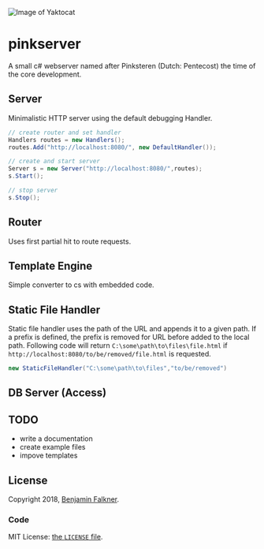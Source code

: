 ![Image of Yaktocat](https://bennof.github.com/pinkserver/priv/static/pinkserver.png)

# pinkserver
A small c# webserver named after Pinksteren (Dutch: Pentecost) the time of the core development.

## Server
Minimalistic  HTTP server using the default debugging Handler.
```C#
// create router and set handler
Handlers routes = new Handlers();
routes.Add("http://localhost:8080/", new DefaultHandler());

// create and start server
Server s = new Server("http://localhost:8080/",routes);
s.Start();

// stop server            
s.Stop();
```

## Router
Uses first partial hit to route requests.

## Template Engine
Simple converter to cs with embedded code.

## Static File Handler
Static file handler uses the path of the URL and appends it to a given 
path. If a prefix is defined, the prefix is removed for URL before added
to the local path. Following code will return `C:\some\path\to\files\file.html` 
if `http://localhost:8080/to/be/removed/file.html` is requested.
```C#
new StaticFileHandler("C:\some\path\to\files","to/be/removed")
```

## DB Server (Access)

## TODO

 * write a documentation
 * create example files
 * impove templates

## License

Copyright 2018, [Benjamin Falkner](http://bennof.github.io/).

### Code

MIT License: [the `LICENSE` file](https://github.com/bennof/pinkserver/blob/master/LICENSE).